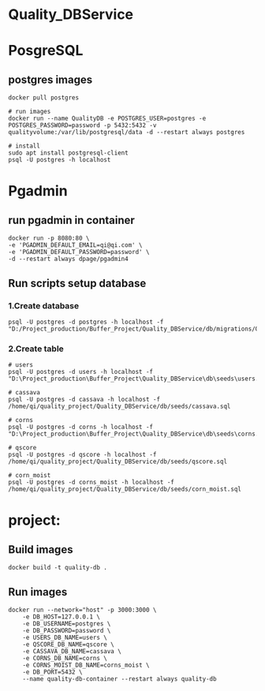 # Quality_DBService

# PosgreSQL

## postgres images

    docker pull postgres

    # run images
    docker run --name QualityDB -e POSTGRES_USER=postgres -e POSTGRES_PASSWORD=password -p 5432:5432 -v qualityvolume:/var/lib/postgresql/data -d --restart always postgres

    # install
    sudo apt install postgresql-client
    psql -U postgres -h localhost

# Pgadmin
## run pgadmin in container

    docker run -p 8080:80 \
    -e 'PGADMIN_DEFAULT_EMAIL=qi@qi.com' \
    -e 'PGADMIN_DEFAULT_PASSWORD=password' \
    -d --restart always dpage/pgadmin4


## Run scripts setup database
### 1.Create database
    psql -U postgres -d postgres -h localhost -f "D:/Project_production/Buffer_Project/Quality_DBService/db/migrations/001_create_databases.sql"

### 2.Create table

    # users
    psql -U postgres -d users -h localhost -f "D:\Project_production\Buffer_Project\Quality_DBService\db\seeds\users.sql"

    # cassava
    psql -U postgres -d cassava -h localhost -f /home/qi/quality_project/Quality_DBService/db/seeds/cassava.sql

    # corns
    psql -U postgres -d corns -h localhost -f "D:\Project_production\Buffer_Project\Quality_DBService\db\seeds\corns.sql"

    # qscore
    psql -U postgres -d qscore -h localhost -f /home/qi/quality_project/Quality_DBService/db/seeds/qscore.sql

    # corn_moist
    psql -U postgres -d corns_moist -h localhost -f /home/qi/quality_project/Quality_DBService/db/seeds/corn_moist.sql

# project:
## Build images
    docker build -t quality-db .

## Run images

    docker run --network="host" -p 3000:3000 \
        -e DB_HOST=127.0.0.1 \
        -e DB_USERNAME=postgres \
        -e DB_PASSWORD=password \
        -e USERS_DB_NAME=users \
        -e QSCORE_DB_NAME=qscore \
        -e CASSAVA_DB_NAME=cassava \
        -e CORNS_DB_NAME=corns \
        -e CORNS_MOIST_DB_NAME=corns_moist \
        -e DB_PORT=5432 \
        --name quality-db-container --restart always quality-db

